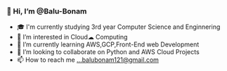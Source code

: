 ### 👋 Hi, I’m @Balu-Bonam
- 🎓 I'm currently studying 3rd year Computer Science and Enginnering
- 👀 I’m interested in Cloud☁ Computing
- 🌱 I’m currently learning AWS,GCP,Front-End web Development
- 💞️ I’m looking to collaborate on Python and AWS Cloud Projects
- 📫 How to reach me ...balubonam121@gmail.com


